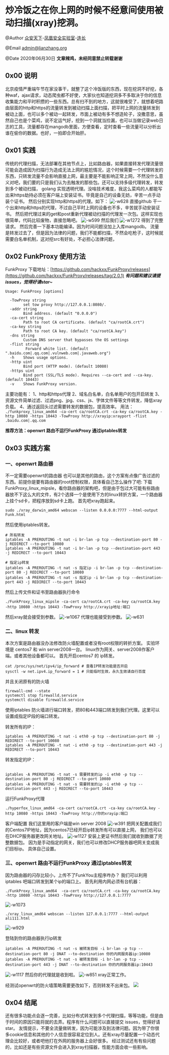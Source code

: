 # 炒冷饭之在你上网的时候不经意间使用被动扫描(xray)挖洞。
@Author [众安天下](http://www.allsec.cn)-[凤凰安全实验室](http://www.allsec.cn)-[连长](http://lianzhang.org)

@Email admin@lianzhang.org

@Date 2020年06月30日
**文章辣鸡，未经同意禁止转载谢谢**

## 0x00 说明
  北京疫情严重端午节在家没事干，就整了这个冷饭版的东西，现在挖洞不好挖，各种waf，ajax请求，动态爬虫都不好使，大家伙也知道挖洞多不多取决于你的信息收集能力和平时积攒的一些东西。总有扫不到的地方，这就很难受了，就想着吧路由层面的http和https的流量转发到被动扫描上面扫描，把平时上网的流量转发到 被动上面，也可以多个被动一起转发，市面上被动有多不想造轮子，没撒意思，虽然自己也是个菜鸡，说不定运气好，挖到一个洞就当捡漏，也可以当做记录web日志的工具，流量都存在mangodb里面，方便查看，定时查看一些流量可以分析出谁在偷你的数据。也好，一拍即合开始肝。

## 0x01 实践
 传统的代理扫描，无法部署在其他节点上，比如路由器，如果直接转发代理流量很可能会造成因为扫描行为造成无法上网的尴尬情况，这个时候需要一个代理转发的东西，只转发流量不会影响直接上网，最主要是不能影响正常上网，不然没什么意义对吧，我们要的只是我们认为去触发的那些包。还可以支持多级代理转发，转发到多个被动扫描，
golang 实现透明代理。没啥技术难度，我这么菜鸡的人都能写出来https劫持必须在客户端上安装证书。毕竟是自己的设备无妨，辛苦一点手动装个证书。
然后分别实现http和https的代理。如下：
![-w628](http://mweb.03sec.com/15931926573639.jpg)
直接github 干一个出来http和https的代理，不过自己平时上网的设备也不多，辛苦就手动安装证书。
然后把代理过来的get和post重新代理被动扫描的代理发一次包。这样实现也很简单，代码比较废物，直接忽略吧。
![-w599](http://mweb.03sec.com/15932380400120.jpg)
然后我们
![-w1272](http://mweb.03sec.com/15932380620161.jpg)
得到了完整 请求。
然后完善一下基本功能编译。因为时间问题没加上入库mangodb。
流量是转发过去了，但是因为法律的问题，我们不能都扫描，不然会吃枪子，这时候就需要白名单机制，这对挖src有好处，不必担心法律问题，
## 0x02 FunkProxy 使用方法
FunkProxy 下载地址：[https://github.com/hackxx/FunkProxy/releases](https://github.com/hackxx/FunkProxy/releases/tag/2.0.1)
**_有问题和建议请提issues，觉得好请star~_**
```shell script
Usage: FunkProxy [options]

  -TowProxy string
        set tow proxy http://127.0.0.1:8080/.
  -addr string
        Bind address. (default "0.0.0.0")
  -ca-cert string
        Path to root CA certificate. (default "ca/rootCA.crt")
  -ca-key string
        Path to root CA key. (default "ca/rootCA.key")
  -dns string
        Custom DNS server that bypasses the OS settings
  -flist string
         Forward white list. (default ".baidu.com|.qq.com|.vulnweb.com|.javaweb.org")
  -h    Shows usage options.
  -http uint
        Bind port (HTTP mode). (default 10080)
  -https uint
        Bind port (SSL/TLS mode). Requires --ca-cert and --ca-key. (default 10443)
  -v    Shows FunkProxy version.
```
主要功能有：
1、http和https代理
2、域名白名单，白名单用户的包开启转发
3、资源文件简单过滤、过滤png、jpg、css、js、字体文件等等文件转发，降低xray负载。
4、通过返回头过滤需要转发的数据包，提高效率。
用法：
`./funkproxy_linux_amd64 -ca-cert ca/rootCA.crt -ca-key ca/rootCA.key -http 10080 -https 10443 -TowProxy http://xrayip:xrayport -flist .baidu.com|.qq.com`

**推荐方法：openwrt 路由不运行FunkProxy 通过iptables转发**

## 0x03 实践方案
### 一、openwrt 路由器
  不一定需要openwrt的路由器 也可以是其他的路由，这个方案有点像广告过滤的东西。前提你是要有路由器的root控制权限，具体看自己怎么操作了吧:
下载 FunkProxy_linux_mipsle，看你路由器的架构吧，但是由于包过大可能有些路由器放不下这么大的文件，有2个选择一个是使用下方的linux转折方案，一个路由器上挂个sd卡，把程序放到sd卡上跑。
首先吧xray跑起来。
```shell script
sudo ./xray_darwin_amd64 webscan --listen 0.0.0.0:7777 --html-output Funk.html
```
然后使用iptables转发。

```shell script
# 所有转发
iptables -A PREROUTING -t nat -i br-lan -p tcp --destination-port 80 -j REDIRECT --to-port 10080
iptables -A PREROUTING -t nat -i br-lan -p tcp --destination-port 443 -j REDIRECT --to-port 10443

# 指定ip转发
iptables -A PREROUTING -t nat -s 指定ip -i br-lan -p tcp --destination-port 80 -j REDIRECT --to-port 10080
iptables -A PREROUTING -t nat -s 指定ip -i br-lan -p tcp --destination-port 443 -j REDIRECT --to-port 10443
```
然后上传文件和证书至路由器执行命令

```shell script
./FunkProxy_linux_mipsle -ca-cert ca/rootCA.crt -ca-key ca/rootCA.key -http 10080 -https 10443 -TowProxy http://xrayip地址:端口
```
然后xray就会接受到参数。
![-w1067](http://mweb.03sec.com/15935001915490.jpg)
代理也能接受到参数。
![-w631](http://mweb.03sec.com/15935008309028.jpg)





### 二、linux 转发
本次方案是路由器没办法修改防火墙配置或者没有root权限的转折方案。
实验环境是 centos7 和 win server2008一台。
linux作为网关、server2008作客户端。或者其他设备都可以。
首先开启centos7 的 ip转发。

```shell script
cat /proc/sys/net/ipv4/ip_forward # 查看IP转发功能是否开启
sysctl -w net.ipv4.ip_forward = 1 # 只能临时生效，永久生效请自行百度
```
并且关闭原有的防火墙
```shell script
firewall-cmd --state
systemctl stop firewalld.service
systemctl disable firewalld.service
```
使用iptables 防火墙进行端口转发，把80和443端口转发到我们代理。这里可以设置成指定IP段的端口转发。

转发所有的IP：
```shell script
iptables -A PREROUTING -t nat -i eth0 -p tcp --destination-port 80 -j REDIRECT --to-port 10080
iptables -A PREROUTING -t nat -i eth0 -p tcp --destination-port 443 -j REDIRECT --to-port 10443
```
转发指定的IP：
```shell script

iptables -A PREROUTING -t nat -s 需要转发的ip -i eth0 -p tcp --destination-port 80 -j REDIRECT --to-port 10080
iptables -A PREROUTING -t nat -s 需要转发的ip -i eth0 -p tcp --destination-port 443 -j REDIRECT --to-port 10443
```


运行FunkProxy代理

```shell script
./hyperfox_linux_amd64 -ca-cert ca/rootCA.crt -ca-key ca/rootCA.key -http 10080 -https 10443 -TowProxy http://你的xrayip:端口

```
客户端配置
我们这里用的客户端是win server 2008 
![-w391](http://mweb.03sec.com/15933334023790.jpg)
把网关配置成我们的Centos7IP地址，因为centos7已经开启ip转发所有可以直接上网，
我们也可以在DHCP服务器更改网关地址。
![-w1127](http://mweb.03sec.com/15933347771851.jpg)
安装上更证书然后我们就收到数据了完整数据包。
因为是手动指定的网关，我们也可以修改DHCP服务器吧网关变成我们目标ip。
具体自己设置。


### 三、openwrt 路由不运行FunkProxy 通过iptables转发
因为路由器的闪存比较小，上传不了FunkYou主程序咋办？
我们可以利用iptables 吧端口转发到某个ip的端口上。
首先利用内网必须有台机器：

```shell script
./FunkProxy_linux_amd64  -ca-cert ca/rootCA.crt -ca-key ca/rootCA.key -http 10080 -https 10443 -TowProxy http://127.0.0.1:7777
```
![-w1073](http://mweb.03sec.com/15935076924264.jpg)

```shell script
./xray_linux_amd64 webscan --listen 127.0.0.1:7777 --html-output ali111.html
```

![-w929](http://mweb.03sec.com/15935076824739.jpg)

登陆到你的路由器执行ip转发

```shell script
iptables -A PREROUTING -t nat -s 被转发目标 -i br-lan -p tcp --destination-port 80 -j DNAT --to-destination 你的内网服务器ip:10080
iptables -A PREROUTING -t nat -s 被转发目标 -i br-lan -p tcp --destination-port 443 -j DNAT --to-destination 你的内网服务器ip:10443
```
![-w1117](http://mweb.03sec.com/15935082015537.jpg)
然后你的代理就是收到啦。
![-w851](http://mweb.03sec.com/15935082237383.jpg)
xray正常工作。

经测试openwrt的防火墙策略需要更改如下，否则转发不出来包。
![](http://mweb.03sec.com/15935738082243.jpg)


## 0x04 结尾
  还有很多功能点会逐一完善，比如分布式转发到多个代理扫描，等等功能，但是由于时间的原因只能将就的去弄。程序有什么问题可以直接提交 issues，觉得好请star。
  友情提示，不要全流量做转发，因为可能涉及到法律问题。因为带了你很多cookie信息和其他的个人信息很容易定位到人。还有xray尽量配置一个动态代理会比较好，或者吧他打在外网的服务器上会好很多。
  经过测试还有有些问题的，比如还是有些资源文件会进入到xray扫描器，性能方面会收一些影响。

